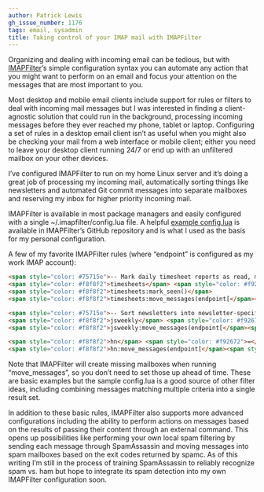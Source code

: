 ```yaml
---
author: Patrick Lewis
gh_issue_number: 1176
tags: email, sysadmin
title: Taking control of your IMAP mail with IMAPFilter
---
```


Organizing and dealing with incoming email can be tedious, but with [IMAPFilter](https://github.com/lefcha/imapfilter)’s simple configuration syntax you can automate any action that you might want to perform on an email and focus your attention on the messages that are most important to you.

Most desktop and mobile email clients include support for rules or filters to deal with incoming mail messages but I was interested in finding a client-agnostic solution that could run in the background, processing incoming messages before they ever reached my phone, tablet or laptop. Configuring a set of rules in a desktop email client isn’t as useful when you might also be checking your mail from a web interface or mobile client; either you need to leave your desktop client running 24/7 or end up with an unfiltered mailbox on your other devices.

I’ve configured IMAPFilter to run on my home Linux server and it’s doing a great job of processing my incoming mail, automatically sorting things like newsletters and automated Git commit messages into separate mailboxes and reserving my inbox for higher priority incoming mail.

IMAPFilter is available in most package managers and easily configured with a single ~/.imapfilter/config.lua file. A helpful [example config.lua](https://github.com/lefcha/imapfilter/blob/master/samples/config.lua) is available in IMAPFilter’s GitHub repository and is what I used as the basis for my personal configuration.

A few of my favorite IMAPFilter rules (where “endpoint” is configured as my work IMAP account):

```html
<span style="color: #75715e">-- Mark daily timesheet reports as read, move them into a Timesheets archive mailbox</span>
<span style="color: #f8f8f2">timesheets</span> <span style="color: #f92672">=</span> <span style="color: #f8f8f2">endpoint[</span><span style="color: #e6db74">'INBOX'</span><span style="color: #f8f8f2">]:contain_from(</span><span style="color: #e6db74">'timesheet@example.com'</span><span style="color: #f8f8f2">)</span>
<span style="color: #f8f8f2">timesheets:mark_seen()</span>
<span style="color: #f8f8f2">timesheets:move_messages(endpoint[</span><span style="color: #e6db74">'Archive/Timesheets'</span><span style="color: #f8f8f2">])</span>
```

```html
<span style="color: #75715e">-- Sort newsletters into newsletter-specific mailboxes</span>
<span style="color: #f8f8f2">jsweekly</span> <span style="color: #f92672">=</span> <span style="color: #f8f8f2">endpoint[</span><span style="color: #e6db74">'INBOX'</span><span style="color: #f8f8f2">]:contain_from(</span><span style="color: #e6db74">'jsw@peterc.org'</span><span style="color: #f8f8f2">)</span>
<span style="color: #f8f8f2">jsweekly:move_messages(endpoint[</span><span style="color: #e6db74">'Newsletters/JavaScript Weekly'</span><span style="color: #f8f8f2">])</span>

<span style="color: #f8f8f2">hn</span> <span style="color: #f92672">=</span> <span style="color: #f8f8f2">endpoint[</span><span style="color: #e6db74">'INBOX'</span><span style="color: #f8f8f2">]:contain_from(</span><span style="color: #e6db74">'kale@hackernewsletter.com'</span><span style="color: #f8f8f2">)</span>
<span style="color: #f8f8f2">hn:move_messages(endpoint[</span><span style="color: #e6db74">'Newsletters/Hacker Newsletter'</span><span style="color: #f8f8f2">])</span>
```

Note that IMAPFilter will create missing mailboxes when running “move_messages”, so you don’t need to set those up ahead of time. These are basic examples but the sample config.lua is a good source of other filter ideas, including combining messages matching multiple criteria into a single result set.

In addition to these basic rules, IMAPFilter also supports more advanced configurations including the ability to perform actions on messages based on the results of passing their content through an external command. This opens up possibilities like performing your own local spam filtering by sending each message through SpamAssassin and moving messages into spam mailboxes based on the exit codes returned by spamc. As of this writing I’m still in the process of training SpamAssassin to reliably recognize spam vs. ham but hope to integrate its spam detection into my own IMAPFilter configuration soon.
